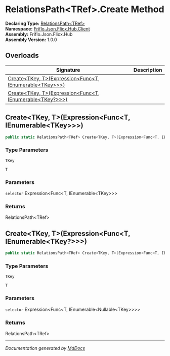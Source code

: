 ﻿<!--  
  <auto-generated>   
    The contents of this file were generated by a tool.  
    Changes to this file may be list if the file is regenerated  
  </auto-generated>   
-->

# RelationsPath\<TRef\>.Create Method

**Declaring Type:** [RelationsPath\<TRef\>](../index.md)  
**Namespace:** [Friflo.Json.Fliox.Hub.Client](../../index.md)  
**Assembly:** Friflo.Json.Fliox.Hub  
**Assembly Version:** 1.0.0

## Overloads

| Signature                                                                                                        | Description |
| ---------------------------------------------------------------------------------------------------------------- | ----------- |
| [Create\<TKey, T\>(Expression\<Func\<T, IEnumerable\<TKey\>\>\>)](#createtkey-texpressionfunct-ienumerabletkey)  |             |
| [Create\<TKey, T\>(Expression\<Func\<T, IEnumerable\<TKey?\>\>\>)](#createtkey-texpressionfunct-ienumerabletkey) |             |

## Create\<TKey, T\>(Expression\<Func\<T, IEnumerable\<TKey\>\>\>)

```csharp
public static RelationsPath<TRef> Create<TKey, T>(Expression<Func<T, IEnumerable<TKey>>> selector);
```

### Type Parameters

`TKey`

`T`

### Parameters

`selector`  Expression\<Func\<T, IEnumerable\<TKey\>\>\>

### Returns

RelationsPath\<TRef\>

## Create\<TKey, T\>(Expression\<Func\<T, IEnumerable\<TKey?\>\>\>)

```csharp
public static RelationsPath<TRef> Create<TKey, T>(Expression<Func<T, IEnumerable<TKey?>>> selector);
```

### Type Parameters

`TKey`

`T`

### Parameters

`selector`  Expression\<Func\<T, IEnumerable\<Nullable\<TKey\>\>\>\>

### Returns

RelationsPath\<TRef\>

___

*Documentation generated by [MdDocs](https://github.com/ap0llo/mddocs)*
